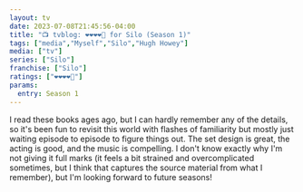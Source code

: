 ```yaml
---
layout: tv
date: 2023-07-08T21:45:56-04:00
title: "📺 tvblog: ❤️❤️❤️❤️🖤 for Silo (Season 1)"
tags: ["media","Myself","Silo","Hugh Howey"]
media: ["tv"]
series: ["Silo"]
franchise: ["Silo"]
ratings: ["❤️❤️❤️❤️🖤"]
params:
  entry: Season 1
---
```

I read these books ages ago, but I can hardly remember any of the details, so it's been fun to revisit this world with flashes of familiarity but mostly just waiting episode to episode to figure things out. The set design is great, the acting is good, and the music is compelling. I don't know exactly why I'm not giving it full marks (it feels a bit strained and overcomplicated sometimes, but I think that captures the source material from what I remember), but I'm looking forward to future seasons!
